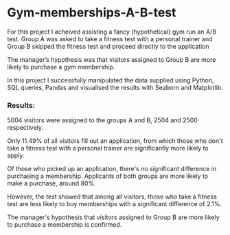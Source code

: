 # Gym-memberships-A-B-test

For this project I acheived assisting a fancy (hypothetical) gym run an A/B test.
Group A was asked to take a fitness test with a personal trainer and
Group B skipped the fitness test and proceed directly to the application

The manager’s hypothesis was that visitors assigned to Group B are more likely to purchase a gym membership.

In this project I successfully manipulated the data supplied using Python, SQL queries, Pandas and visualised the results with Seaborn and Matplotlib.

### Results:

5004 visitors were assigned to the groups A and B, 2504 and 2500 respectively.

Only 11.49% of all visitors fill out an application, from which those who don't take a fitness test with a personal trainer are significantly more likely to apply.

Of those who picked up an application, there's no significant difference in purchasing a membership. Applicants of both groups are more likely to make a purchase, around 80%.

However, the test showed that among all visitors, those who take a fitness test are less likely to buy memberships with a significant difference of 2.1%.

The manager's hypothesis that visitors assigned to Group B are more likely to purchase a membership is confirmed.
